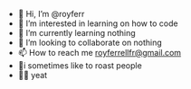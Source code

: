 - 👋 Hi, I’m @royferr
- 👀 I’m interested in learning on how to code 
- 🌱 I’m currently learning nothing
- 💞️ I’m looking to collaborate on nothing
- 📫 How to reach me royferrellfr@gmail.com
- 🫡i sometimes like to roast people 
- 😶‍🌫 yeat

